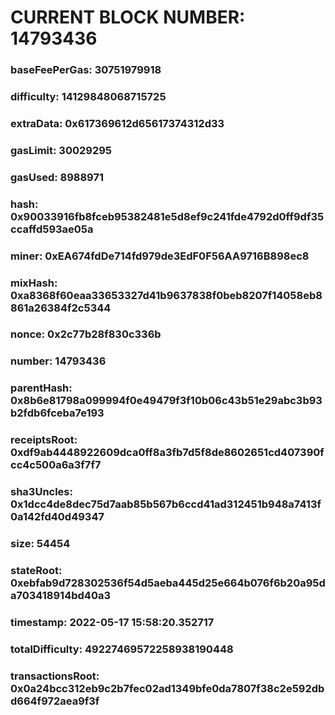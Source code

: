 # CURRENT BLOCK NUMBER: 14793436

### baseFeePerGas: 30751979918
### difficulty: 14129848068715725
### extraData: 0x617369612d65617374312d33
### gasLimit: 30029295
### gasUsed: 8988971
### hash: 0x90033916fb8fceb95382481e5d8ef9c241fde4792d0ff9df35ccaffd593ae05a
### miner: 0xEA674fdDe714fd979de3EdF0F56AA9716B898ec8
### mixHash: 0xa8368f60eaa33653327d41b9637838f0beb8207f14058eb8861a26384f2c5344
### nonce: 0x2c77b28f830c336b
### number: 14793436
### parentHash: 0x8b6e81798a099994f0e49479f3f10b06c43b51e29abc3b93b2fdb6fceba7e193
### receiptsRoot: 0xdf9ab4448922609dca0ff8a3fb7d5f8de8602651cd407390fcc4c500a6a3f7f7
### sha3Uncles: 0x1dcc4de8dec75d7aab85b567b6ccd41ad312451b948a7413f0a142fd40d49347
### size: 54454
### stateRoot: 0xebfab9d728302536f54d5aeba445d25e664b076f6b20a95da703418914bd40a3
### timestamp: 2022-05-17 15:58:20.352717
### totalDifficulty: 49227469572258938190448
### transactionsRoot: 0x0a24bcc312eb9c2b7fec02ad1349bfe0da7807f38c2e592dbd664f972aea9f3f
